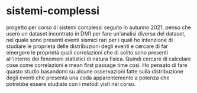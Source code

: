 # sistemi-complessi


progetto per corso di sistemi complessi seguito in autunno 2021, penso che userò un dataset incontrato in DM1 per fare un'analisi diversa del dataset, nel quale sono presenti eventi sismici rari per i quali ho intenzione di studiare le proprieta delle distribuzioni degli eventi e cercare di far emergere le proprietà quali correlazioni che di solito sono presenti all'interno dei fenomeni statistici di natura fisica.
Quindi cercare di calcolare cose come correlazioni e mean first passage time cosi.
Ho pensato di fare quasto studio basandomi su alcune osservazioni fatte sulla distribuzione degli eventi che presenta una coda apparentemente a potenza che potrebbe essere studiate con i metodi visti nel corso.
